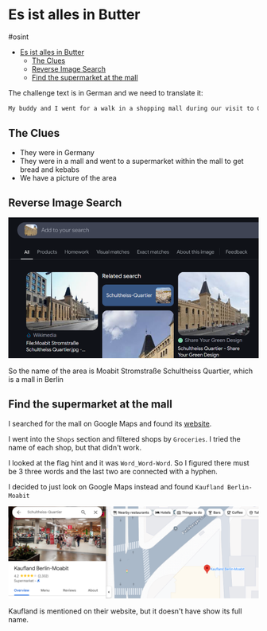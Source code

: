 # Es ist alles in Butter

#osint

- [Es ist alles in Butter](#es-ist-alles-in-butter)
  - [The Clues](#the-clues)
  - [Reverse Image Search](#reverse-image-search)
  - [Find the supermarket at the mall](#find-the-supermarket-at-the-mall)


The challenge text is in German and we need to translate it:

```md
My buddy and I went for a walk in a shopping mall during our visit to Germany. When we were there, we got very hungry and decided to go to a supermarket to buy fresh bread and kebabs. When we got to the store, we were pleasantly surprised to find that there was a bread slicer there! That was very practical. We wanted to go back, but we had forgotten where the shop was! Stupid Americans, aren't they? Anyway, we were lucky because my buddy happened to take a photo in the area because he liked the architecture. Can you help us find the supermarket so we can buy some fresh bread before we fly back?
```

## The Clues

- They were in Germany
- They were in a mall and went to a supermarket within the mall to get bread and kebabs
- We have a picture of the area

## Reverse Image Search

![alt text](screenshots/image.png)

So the name of the area is Moabit Stromstraße Schultheiss Quartier, which is a mall in Berlin

## Find the supermarket at the mall

I searched for the mall on Google Maps and found its [website](https://www.schultheissquartier.de/).

I went into the `Shops` section and filtered shops by `Groceries`. I tried the name of each shop, but that didn't work. 

I looked at the flag hint and it was `Word_Word-Word`. So I figured there must be 3 three words and the last two are connected with a hyphen. 

I decided to just look on Google Maps instead and found `Kaufland Berlin-Moabit`

![alt text](screenshots/image-1.png)

Kaufland is mentioned on their website, but it doesn't have show its full name.


